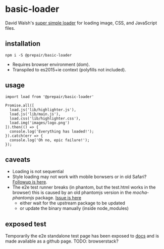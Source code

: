 # basic-loader

David Walsh's [super simple loader](https://davidwalsh.name/javascript-loader) for loading image, CSS, and JavaScript files.

## installation

```shell
npm i -S @prepair/basic-loader
```

* Requires browser environment (dom).
* Transpiled to es2015+ie context (polyfills not included).

## usage

```
import load from '@prepair/basic-loader'

Promise.all([
  load.js('lib/highlighter.js'), 
  load.js('lib/main.js'), 
  load.css('lib/highlighter.css'),
  load.img('images/logo.png')
]).then(() => {
  console.log('Everything has loaded!');
}).catch(err => {
  console.log('Oh no, epic failure!');
});
```

## caveats

* Loading is not sequential
* Style loading may not work with mobile borwsers or in old Safari?
  [Followup is here](https://github.com/w3core/import.js/issues/2).
* The e2e test runner breaks (in phantom, but the test.html works in the browser)
  this is caused by an old phantomjs version in the _mocha-phantomjs_ package.
  [Issue is here](https://github.com/nathanboktae/mocha-phantomjs/issues/248)
  * either wait for the upstream package to be updated 
  * or update the binary manually (inside node_modules)

## exposed test

Temporarily the e2e standalone test page has been exposed to [docs](./docs) and is made
available as a github page. TODO: browserstack?
